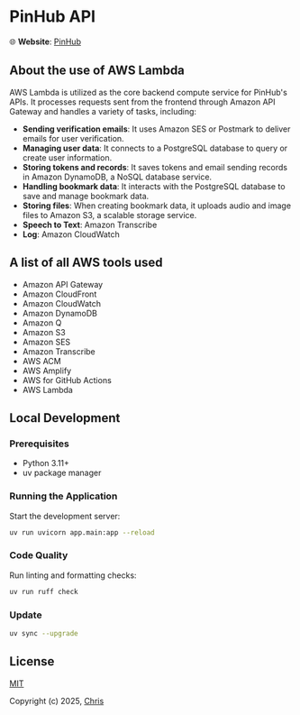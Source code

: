 # PinHub API

🌐 **Website**: [PinHub](https://pinhub.xyz)

## About the use of AWS Lambda

AWS Lambda is utilized as the core backend compute service for PinHub's APIs. It processes requests sent from the frontend through Amazon API Gateway and handles a variety of tasks, including:

- **Sending verification emails**: It uses Amazon SES or Postmark to deliver emails for user verification.
- **Managing user data**: It connects to a PostgreSQL database to query or create user information.
- **Storing tokens and records**: It saves tokens and email sending records in Amazon DynamoDB, a NoSQL database service.
- **Handling bookmark data**: It interacts with the PostgreSQL database to save and manage bookmark data.
- **Storing files**: When creating bookmark data, it uploads audio and image files to Amazon S3, a scalable storage service.
- **Speech to Text**: Amazon Transcribe
- **Log**: Amazon CloudWatch

## A list of all AWS tools used

- Amazon API Gateway
- Amazon CloudFront
- Amazon CloudWatch
- Amazon DynamoDB
- Amazon Q
- Amazon S3
- Amazon SES
- Amazon Transcribe
- AWS ACM
- AWS Amplify
- AWS for GitHub Actions
- AWS Lambda

## Local Development

### Prerequisites

- Python 3.11+
- uv package manager

### Running the Application

Start the development server:

```bash
uv run uvicorn app.main:app --reload
```

### Code Quality

Run linting and formatting checks:

```bash
uv run ruff check
```

### Update

```bash
uv sync --upgrade
```

## License

[MIT](https://opensource.org/licenses/MIT)

Copyright (c) 2025, [Chris](https://chrisding.xyz)
